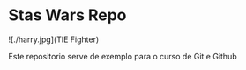 # Stas Wars Repo

![./harry.jpg](TIE Fighter)

Este repositorio serve de exemplo para o curso de Git e Github
